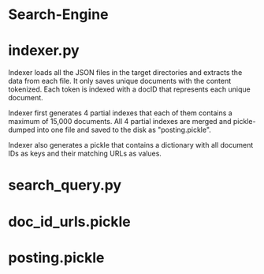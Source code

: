 # Search-Engine

# indexer.py
Indexer loads all the JSON files in the target directories and extracts the data from each file. It only saves unique documents with the content tokenized. Each token is indexed with a docID that represents each unique document.

Indexer first generates 4 partial indexes that each of them contains a maximum of 15,000 documents. All 4 partial indexes are merged and pickle-dumped into one file and saved to the disk as "posting.pickle".

Indexer also generates a pickle that contains a dictionary with all document IDs as keys and their matching URLs as values.

# search_query.py

# doc_id_urls.pickle

# posting.pickle

